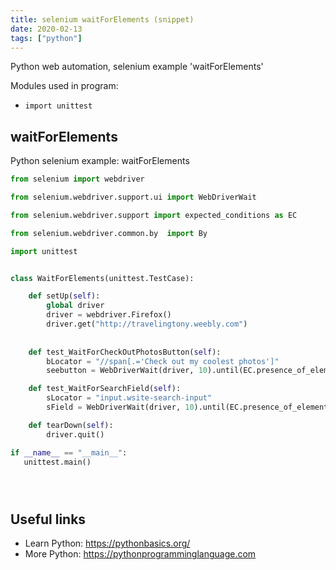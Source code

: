 ```yaml
---
title: selenium waitForElements (snippet)
date: 2020-02-13
tags: ["python"]
---
```

Python web automation, selenium example 'waitForElements'


Modules used in program: 
* `import unittest`

## waitForElements

Python selenium example: waitForElements

```python
from selenium import webdriver

from selenium.webdriver.support.ui import WebDriverWait

from selenium.webdriver.support import expected_conditions as EC

from selenium.webdriver.common.by  import By

import unittest


class WaitForElements(unittest.TestCase):

    def setUp(self):
        global driver
        driver = webdriver.Firefox()
        driver.get("http://travelingtony.weebly.com")
    
    
    def test_WaitForCheckOutPhotosButton(self):
        bLocator = "//span[.='Check out my coolest photos']"
        seebutton = WebDriverWait(driver, 10).until(EC.presence_of_element_located((By.XPATH, bLocator)))

    def test_WaitForSearchField(self):
        sLocator = "input.wsite-search-input"
        sField = WebDriverWait(driver, 10).until(EC.presence_of_element_located((By.CSS_SELECTOR, sLocator)))

    def tearDown(self):
        driver.quit()

if __name__ == "__main__":
   unittest.main()





```

## Useful links

- Learn Python: https://pythonbasics.org/
- More Python: https://pythonprogramminglanguage.com
